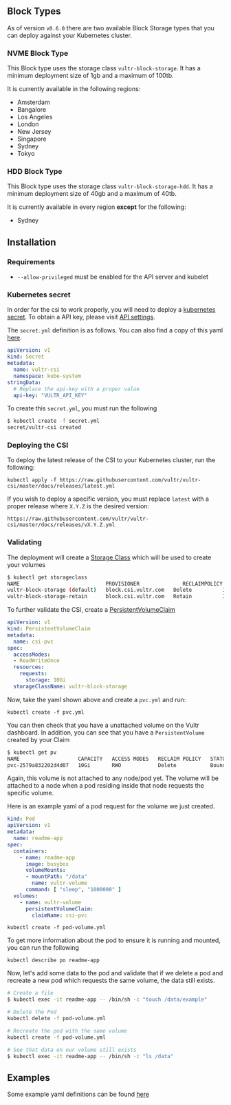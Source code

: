 ## Block Types

As of version `v0.6.0` there are two available Block Storage types that you can deploy against your Kubernetes cluster.

### NVME Block Type

This Block type uses the storage class `vultr-block-storage`. It has a minimum deployment size of 1gb and a maximum of 100tb.

It is currently available in the following regions:

- Amsterdam
- Bangalore
- Los Angeles
- London
- New Jersey
- Singapore
- Sydney
- Tokyo

### HDD Block Type

This Block type uses the storage class `vultr-block-storage-hdd`. It has a minimum deployment size of 40gb and a maximum of 40tb.

It is currently available in every region **except** for the following:

- Sydney

## Installation

### Requirements

- `--allow-privileged` must be enabled for the API server and kubelet

### Kubernetes secret

In order for the csi to work properly, you will need to deploy a
[kubernetes secret](https://kubernetes.io/docs/concepts/configuration/secret/).
To obtain a API key, please visit
[API settings](https://my.vultr.com/settings/#settingsapi).

The `secret.yml` definition is as follows. You can also find a copy of this yaml
[here](docs/releases/secret.yml.tmp).

```yaml
apiVersion: v1
kind: Secret
metadata:
  name: vultr-csi
  namespace: kube-system
stringData:
  # Replace the api-key with a proper value
  api-key: "VULTR_API_KEY"
```

To create this `secret.yml`, you must run the following

```sh
$ kubectl create -f secret.yml            
secret/vultr-csi created
```

### Deploying the CSI

To deploy the latest release of the CSI to your Kubernetes cluster, run the
following:

`kubectl apply -f https://raw.githubusercontent.com/vultr/vultr-csi/master/docs/releases/latest.yml`

If you wish to deploy a specific version, you must replace `latest` with a
proper release where `X.Y.Z` is the desired version:

`https://raw.githubusercontent.com/vultr/vultr-csi/master/docs/releases/vX.Y.Z.yml`

### Validating

The deployment will create a
[Storage Class](https://kubernetes.io/docs/concepts/storage/storage-classes/)
which will be used to create your volumes

```sh
$ kubectl get storageclass
NAME                            PROVISIONER              RECLAIMPOLICY   VOLUMEBINDINGMODE   ALLOWVOLUMEEXPANSION   AGE
vultr-block-storage (default)   block.csi.vultr.com   Delete          Immediate           false                  131m
vultr-block-storage-retain      block.csi.vultr.com   Retain          Immediate           false                  131m
```

To further validate the CSI, create a
[PersistentVolumeClaim](https://kubernetes.io/docs/concepts/storage/persistent-volumes/)

```yaml
apiVersion: v1
kind: PersistentVolumeClaim
metadata:
  name: csi-pvc
spec:
  accessModes:
  - ReadWriteOnce
  resources:
    requests:
      storage: 10Gi
  storageClassName: vultr-block-storage
```

Now, take the yaml shown above and create a `pvc.yml` and run:

`kubectl create -f pvc.yml`

You can then check that you have a unattached volume on the Vultr dashboard. In
addition, you can see that you have a `PersistentVolume` created by your Claim

```sh
$ kubectl get pv
NAME                   CAPACITY   ACCESS MODES   RECLAIM POLICY   STATUS   CLAIM             STORAGECLASS          REASON   AGE
pvc-2579a832202d4d07   10Gi       RWO            Delete           Bound    default/csi-pvc   vultr-block-storage            2s
```

Again, this volume is not attached to any node/pod yet. The volume will be
attached to a node when a pod residing inside that node requests the specific
volume.

Here is an example yaml of a pod request for the volume we just created.

```yaml
kind: Pod
apiVersion: v1
metadata:
  name: readme-app
spec:
  containers:
    - name: readme-app
      image: busybox
      volumeMounts:
      - mountPath: "/data"
        name: vultr-volume
      command: [ "sleep", "1000000" ]
  volumes:
    - name: vultr-volume
      persistentVolumeClaim:
        claimName: csi-pvc
```

`kubectl create -f pod-volume.yml`

To get more information about the pod to ensure it is running and mounted, you
can run the following

`kubectl describe po readme-app`

Now, let's add some data to the pod and validate that if we delete a pod and
recreate a new pod which requests the same volume, the data still exists.

```sh
# Create a file
$ kubectl exec -it readme-app -- /bin/sh -c "touch /data/example"

# Delete the Pod
kubectl delete -f pod-volume.yml

# Recreate the pod with the same volume
kubectl create -f pod-volume.yml

# See that data on our volume still exists
$ kubectl exec -it readme-app -- /bin/sh -c "ls /data"
```

## Examples

Some example yaml definitions can be found [here](examples)
